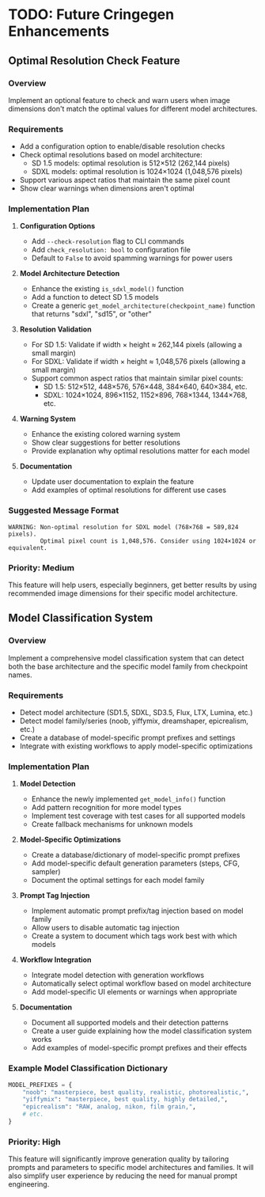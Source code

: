 # TODO: Future Cringegen Enhancements

## Optimal Resolution Check Feature

### Overview

Implement an optional feature to check and warn users when image dimensions don't match the optimal values for different model architectures.

### Requirements

- Add a configuration option to enable/disable resolution checks
- Check optimal resolutions based on model architecture:
  - SD 1.5 models: optimal resolution is 512×512 (262,144 pixels)
  - SDXL models: optimal resolution is 1024×1024 (1,048,576 pixels)
- Support various aspect ratios that maintain the same pixel count
- Show clear warnings when dimensions aren't optimal

### Implementation Plan

1. **Configuration Options**
   - Add `--check-resolution` flag to CLI commands
   - Add `check_resolution: bool` to configuration file
   - Default to `False` to avoid spamming warnings for power users

2. **Model Architecture Detection**
   - Enhance the existing `is_sdxl_model()` function
   - Add a function to detect SD 1.5 models
   - Create a generic `get_model_architecture(checkpoint_name)` function that returns "sdxl", "sd15", or "other"

3. **Resolution Validation**
   - For SD 1.5: Validate if width × height ≈ 262,144 pixels (allowing a small margin)
   - For SDXL: Validate if width × height ≈ 1,048,576 pixels (allowing a small margin)
   - Support common aspect ratios that maintain similar pixel counts:
     - SD 1.5: 512×512, 448×576, 576×448, 384×640, 640×384, etc.
     - SDXL: 1024×1024, 896×1152, 1152×896, 768×1344, 1344×768, etc.

4. **Warning System**
   - Enhance the existing colored warning system
   - Show clear suggestions for better resolutions
   - Provide explanation why optimal resolutions matter for each model

5. **Documentation**
   - Update user documentation to explain the feature
   - Add examples of optimal resolutions for different use cases

### Suggested Message Format

```
WARNING: Non-optimal resolution for SDXL model (768×768 = 589,824 pixels).
         Optimal pixel count is 1,048,576. Consider using 1024×1024 or equivalent.
```

### Priority: Medium

This feature will help users, especially beginners, get better results by using recommended image dimensions for their specific model architecture.

## Model Classification System

### Overview

Implement a comprehensive model classification system that can detect both the base architecture and the specific model family from checkpoint names.

### Requirements

- Detect model architecture (SD1.5, SDXL, SD3.5, Flux, LTX, Lumina, etc.)
- Detect model family/series (noob, yiffymix, dreamshaper, epicrealism, etc.)
- Create a database of model-specific prompt prefixes and settings
- Integrate with existing workflows to apply model-specific optimizations

### Implementation Plan

1. **Model Detection**
   - Enhance the newly implemented `get_model_info()` function
   - Add pattern recognition for more model types
   - Implement test coverage with test cases for all supported models
   - Create fallback mechanisms for unknown models

2. **Model-Specific Optimizations**
   - Create a database/dictionary of model-specific prompt prefixes
   - Add model-specific default generation parameters (steps, CFG, sampler)
   - Document the optimal settings for each model family

3. **Prompt Tag Injection**
   - Implement automatic prompt prefix/tag injection based on model family
   - Allow users to disable automatic tag injection
   - Create a system to document which tags work best with which models

4. **Workflow Integration**
   - Integrate model detection with generation workflows
   - Automatically select optimal workflow based on model architecture
   - Add model-specific UI elements or warnings when appropriate

5. **Documentation**
   - Document all supported models and their detection patterns
   - Create a user guide explaining how the model classification system works
   - Add examples of model-specific prompt prefixes and their effects

### Example Model Classification Dictionary

```python
MODEL_PREFIXES = {
    "noob": "masterpiece, best quality, realistic, photorealistic,",
    "yiffymix": "masterpiece, best quality, highly detailed,",
    "epicrealism": "RAW, analog, nikon, film grain,",
    # etc.
}
```

### Priority: High

This feature will significantly improve generation quality by tailoring prompts and parameters to specific model architectures and families. It will also simplify user experience by reducing the need for manual prompt engineering.
